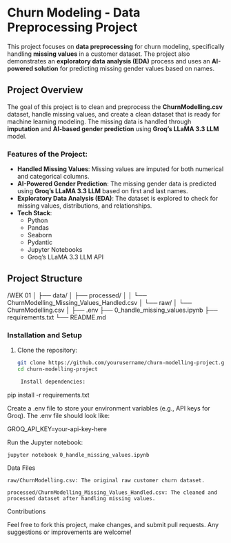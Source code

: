 
# Churn Modeling - Data Preprocessing Project

This project focuses on **data preprocessing** for churn modeling, specifically handling **missing values** in a customer dataset. The project also demonstrates an **exploratory data analysis (EDA)** process and uses an **AI-powered solution** for predicting missing gender values based on names.

## Project Overview

The goal of this project is to clean and preprocess the **ChurnModelling.csv** dataset, handle missing values, and create a clean dataset that is ready for machine learning modeling. The missing data is handled through **imputation** and **AI-based gender prediction** using **Groq’s LLaMA 3.3 LLM** model.

### Features of the Project:
- **Handled Missing Values**: Missing values are imputed for both numerical and categorical columns.
- **AI-Powered Gender Prediction**: The missing gender data is predicted using **Groq’s LLaMA 3.3 LLM** based on first and last names.
- **Exploratory Data Analysis (EDA)**: The dataset is explored to check for missing values, distributions, and relationships.
- **Tech Stack**:
    - Python
    - Pandas
    - Seaborn
    - Pydantic
    - Jupyter Notebooks
    - Groq’s LLaMA 3.3 LLM API

## Project Structure

/WEK 01
│
├── data/
│ ├── processed/
│ │ └── ChurnModelling_Missing_Values_Handled.csv
│ └── raw/
│ └── ChurnModelling.csv
│
├── .env
├── 0_handle_missing_values.ipynb
├── requirements.txt
└── README.md


### Installation and Setup

1. Clone the repository:
   ```bash
   git clone https://github.com/yourusername/churn-modelling-project.git
   cd churn-modelling-project

    Install dependencies:

pip install -r requirements.txt

Create a .env file to store your environment variables (e.g., API keys for Groq). The .env file should look like:

GROQ_API_KEY=your-api-key-here

Run the Jupyter notebook:

    jupyter notebook 0_handle_missing_values.ipynb

Data Files

    raw/ChurnModelling.csv: The original raw customer churn dataset.

    processed/ChurnModelling_Missing_Values_Handled.csv: The cleaned and processed dataset after handling missing values.

Contributions

Feel free to fork this project, make changes, and submit pull requests. Any suggestions or improvements are welcome!